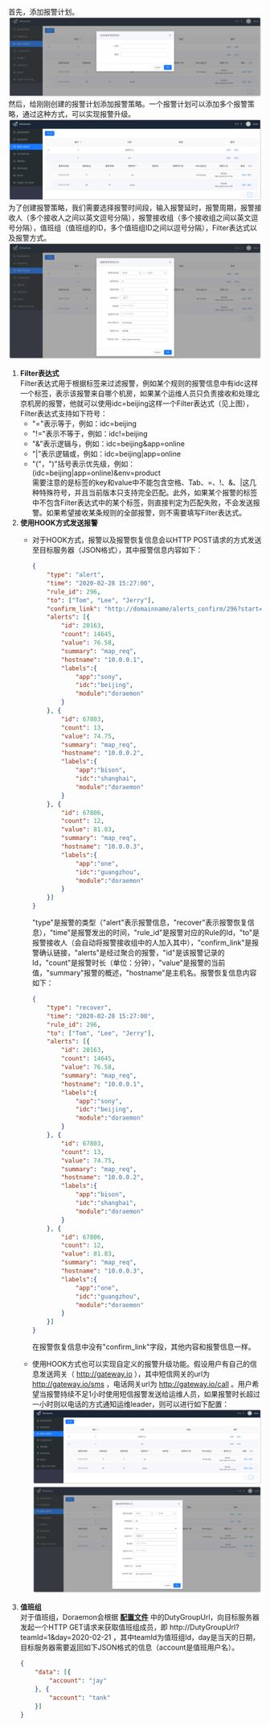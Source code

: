 首先，添加报警计划。  
![addStrategies](images/addStrategies.png)  
然后，给刚刚创建的报警计划添加报警策略。一个报警计划可以添加多个报警策略，通过这种方式，可以实现报警升级。  
![receivers](images/receivers.png)  
为了创建报警策略，我们需要选择报警时间段，输入报警延时，报警周期，报警接收人（多个接收人之间以英文逗号分隔），报警接收组（多个接收组之间以英文逗号分隔），值班组（值班组的ID，多个值班组ID之间以逗号分隔），Filter表达式以及报警方式。  
![receiveredit](images/receiveredit.png)  
1. **Filter表达式**  
Filter表达式用于根据标签来过滤报警，例如某个规则的报警信息中有idc这样一个标签，表示该报警来自哪个机房，如果某个运维人员只负责接收和处理北京机房的报警，他就可以使用idc=beijing这样一个Filter表达式（见上图），Filter表达式支持如下符号：
    - "="表示等于，例如：idc=beijing
    - "!="表示不等于，例如：idc!=beijing
    - "&"表示逻辑与，例如：idc=beijing&app=online
    - "|"表示逻辑或，例如：idc=beijing|app=online
    - "("，")"括号表示优先级，例如：(idc=beijing|app=online)&env=product  
需要注意的是标签的key和value中不能包含空格、Tab、=、!、&、|这几种特殊符号，并且当前版本只支持完全匹配。此外，如果某个报警的标签中不包含Filter表达式中的某个标签，则直接判定为匹配失败，不会发送报警。如果希望接收某条规则的全部报警，则不需要填写Filter表达式。
2. **使用HOOK方式发送报警**  
    - 对于HOOK方式，报警以及报警恢复信息会以HTTP POST请求的方式发送至目标服务器（JSON格式），其中报警信息内容如下：  
        ```json
        {
            "type": "alert",                                                 
            "time": "2020-02-28 15:27:00",                                   
            "rule_id": 296,                                                  
            "to": ["Tom", "Lee", "Jerry"],                                   
            "confirm_link": "http://domainname/alerts_confirm/296?start=1",  
            "alerts": [{                                                                                                                
                "id": 20163,                                                     
                "count": 14645,                                                  
                "value": 76.58,                                             
                "summary": "map_req",                                        
                "hostname": "10.0.0.1",
                "labels":{
                    "app":"sony",
                    "idc":"beijing",
                    "module":"doraemon"
                }
            }, {
                "id": 67803,
                "count": 13,
                "value": 74.75,
                "summary": "map_req",
                "hostname": "10.0.0.2",
                "labels":{
                    "app":"bison",
                    "idc":"shanghai",
                    "module":"doraemon"
                }
            }, {
                "id": 67806,
                "count": 12,
                "value": 81.83,
                "summary": "map_req",
                "hostname": "10.0.0.3",
                "labels":{
                    "app":"one",
                    "idc":"guangzhou",
                    "module":"doraemon"
                }
            }]
        }
        ```  
        "type"是报警的类型（"alert"表示报警信息，"recover"表示报警恢复信息），"time"是报警发出的时间，"rule_id"是报警对应的Rule的Id，"to"是报警接收人（会自动将报警接收组中的人加入其中），"confirm_link"是报警确认链接，"alerts"是经过聚合的报警，"id"是该报警记录的Id，"count"是报警时长（单位：分钟），"value"是报警的当前值，"summary"报警的概述，"hostname"是主机名。报警恢复信息内容如下：
        ```json
        {
            "type": "recover",                                                 
            "time": "2020-02-28 15:27:00",                                   
            "rule_id": 296,                                                  
            "to": ["Tom", "Lee", "Jerry"],                                   
            "alerts": [{                                                                                                                
                "id": 20163,                                                     
                "count": 14645,                                                  
                "value": 76.58,                                             
                "summary": "map_req",                                        
                "hostname": "10.0.0.1",
                "labels":{
                    "app":"sony",
                    "idc":"beijing",
                    "module":"doraemon"
                }
            }, {
                "id": 67803,
                "count": 13,
                "value": 74.75,
                "summary": "map_req",
                "hostname": "10.0.0.2",
                "labels":{
                    "app":"bison",
                    "idc":"shanghai",
                    "module":"doraemon"
                }
            }, {
                "id": 67806,
                "count": 12,
                "value": 81.83,
                "summary": "map_req",
                "hostname": "10.0.0.3",
                "labels":{
                    "app":"one",
                    "idc":"guangzhou",
                    "module":"doraemon"
                }
            }]
        }
        ```  
        在报警恢复信息中没有"confirm_link"字段，其他内容和报警信息一样。  
         
    - 使用HOOK方式也可以实现自定义的报警升级功能。假设用户有自己的信息发送网关（ http://gateway.io ），其中短信网关的url为 http://gateway.io/sms ，电话网关url为 http://gateway.io/call 。用户希望当报警持续不足1小时使用短信报警发送给运维人员，如果报警时长超过一小时则以电话的方式通知运维leader，则可以进行如下配置：  
      ![receiveredit](images/hookupgrade.png)  
      ![addstrategyexample](images/AddStragetyExample.png)
3. **值班组**  
    对于值班组，Doraemon会根据 **[配置文件](ConfigurationItemDescription-CN.md)** 中的DutyGroupUrl，向目标服务器发起一个HTTP GET请求来获取值班组成员，即 http://DutyGroupUrl?teamId=1&day=2020-02-21 ，其中teamId为值班组Id，day是当天的日期，目标服务器需要返回如下JSON格式的信息（account是值班用户名）。
    ```json
    {
        "data": [{
            "account": "jay"
        }, {
            "account": "tank"
        }]
    }
    ```

